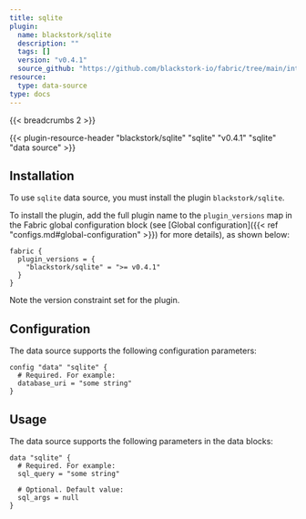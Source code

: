 ```yaml
---
title: sqlite
plugin:
  name: blackstork/sqlite
  description: ""
  tags: []
  version: "v0.4.1"
  source_github: "https://github.com/blackstork-io/fabric/tree/main/internal/sqlite/"
resource:
  type: data-source
type: docs
---
```


{{< breadcrumbs 2 >}}

{{< plugin-resource-header "blackstork/sqlite" "sqlite" "v0.4.1" "sqlite" "data source" >}}

## Installation

To use `sqlite` data source, you must install the plugin `blackstork/sqlite`.

To install the plugin, add the full plugin name to the `plugin_versions` map in the Fabric global configuration block (see [Global configuration]({{< ref "configs.md#global-configuration" >}}) for more details), as shown below:

```hcl
fabric {
  plugin_versions = {
    "blackstork/sqlite" = ">= v0.4.1"
  }
}
```

Note the version constraint set for the plugin.

## Configuration

The data source supports the following configuration parameters:

```hcl
config "data" "sqlite" {
  # Required. For example:
  database_uri = "some string"
}

```

## Usage

The data source supports the following parameters in the data blocks:

```hcl
data "sqlite" {
  # Required. For example:
  sql_query = "some string"

  # Optional. Default value:
  sql_args = null
}

```